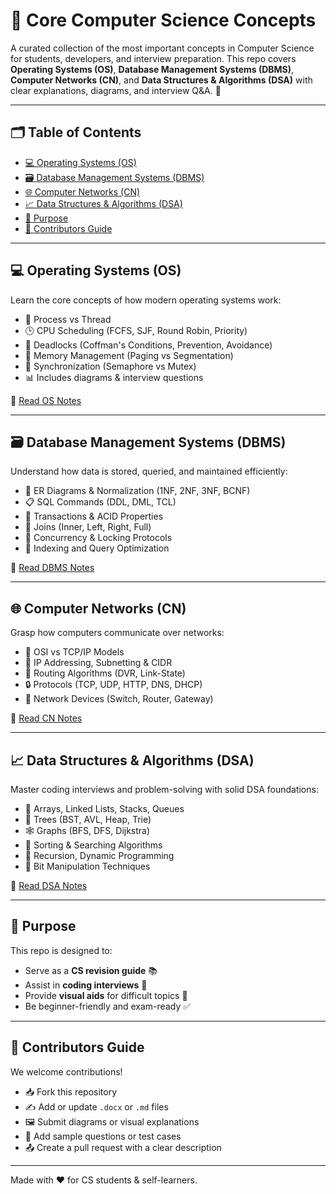 # 📘 Core Computer Science Concepts

A curated collection of the most important concepts in Computer Science for students, developers, and interview preparation. This repo covers **Operating Systems (OS)**, **Database Management Systems (DBMS)**, **Computer Networks (CN)**, and **Data Structures & Algorithms (DSA)** with clear explanations, diagrams, and interview Q&A. 🚀

---

## 🗂️ Table of Contents

- [💻 Operating Systems (OS)](#-operating-systems-os)
- [🗃️ Database Management Systems (DBMS)](#-database-management-systems-dbms)
- [🌐 Computer Networks (CN)](#-computer-networks-cn)
- [📈 Data Structures & Algorithms (DSA)](#-data-structures--algorithms-dsa)
- [🎯 Purpose](#-purpose)
- [🧠 Contributors Guide](#-contributors-guide)

---

## 💻 Operating Systems (OS)

Learn the core concepts of how modern operating systems work:

- 🧵 Process vs Thread
- 🕒 CPU Scheduling (FCFS, SJF, Round Robin, Priority)
- 🔄 Deadlocks (Coffman's Conditions, Prevention, Avoidance)
- 🧠 Memory Management (Paging vs Segmentation)
- 🔐 Synchronization (Semaphore vs Mutex)
- 📊 Includes diagrams & interview questions

📁 [Read OS Notes](./Operating_Systems_Notes.docx)

---

## 🗃️ Database Management Systems (DBMS)

Understand how data is stored, queried, and maintained efficiently:

- 🧩 ER Diagrams & Normalization (1NF, 2NF, 3NF, BCNF)
- 📋 SQL Commands (DDL, DML, TCL)
- 🔄 Transactions & ACID Properties
- 🔀 Joins (Inner, Left, Right, Full)
- 🔐 Concurrency & Locking Protocols
- 🧠 Indexing and Query Optimization

📁 [Read DBMS Notes](./DBMS_Notes.docx)

---

## 🌐 Computer Networks (CN)

Grasp how computers communicate over networks:

- 📶 OSI vs TCP/IP Models
- 📨 IP Addressing, Subnetting & CIDR
- 🧭 Routing Algorithms (DVR, Link-State)
- 🔒 Protocols (TCP, UDP, HTTP, DNS, DHCP)
- 📡 Network Devices (Switch, Router, Gateway)

📁 [Read CN Notes](./Computer_Networks_Notes.docx)

---

## 📈 Data Structures & Algorithms (DSA)

Master coding interviews and problem-solving with solid DSA foundations:

- 🧱 Arrays, Linked Lists, Stacks, Queues
- 🌳 Trees (BST, AVL, Heap, Trie)
- 🕸️ Graphs (BFS, DFS, Dijkstra)
- 🔁 Sorting & Searching Algorithms
- 💭 Recursion, Dynamic Programming
- 🔢 Bit Manipulation Techniques

📁 [Read DSA Notes](./DSA_Notes.docx)

---

## 🎯 Purpose

This repo is designed to:
- Serve as a **CS revision guide** 📚
- Assist in **coding interviews** 🎯
- Provide **visual aids** for difficult topics 🎨
- Be beginner-friendly and exam-ready ✅

---

## 🧠 Contributors Guide

We welcome contributions!

- 📥 Fork this repository
- ✍️ Add or update `.docx` or `.md` files
- 🖼️ Submit diagrams or visual explanations
- 🧪 Add sample questions or test cases
- 📤 Create a pull request with a clear description

---

Made with ❤️ for CS students & self-learners.

